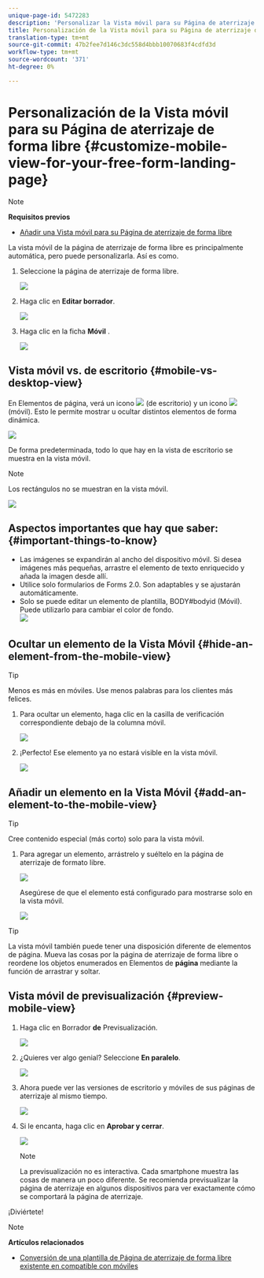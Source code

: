 ```yaml
---
unique-page-id: 5472283
description: 'Personalizar la Vista móvil para su Página de aterrizaje de forma libre: documentos de marketing: documentación del producto'
title: Personalización de la Vista móvil para su Página de aterrizaje de forma libre
translation-type: tm+mt
source-git-commit: 47b2fee7d146c3dc558d4bbb10070683f4cdfd3d
workflow-type: tm+mt
source-wordcount: '371'
ht-degree: 0%

---
```



# Personalización de la Vista móvil para su Página de aterrizaje de forma libre {#customize-mobile-view-for-your-free-form-landing-page}

>[!NOTE]
>
>**Requisitos previos**
>
>* [Añadir una Vista móvil para su Página de aterrizaje de forma libre](add-a-mobile-view-for-your-free-form-landing-page.md)

>



La vista móvil de la página de aterrizaje de forma libre es principalmente automática, pero puede personalizarla. Así es como.

1. Seleccione la página de aterrizaje de forma libre.

   ![](assets/selectlandingapge.jpg)

1. Haga clic en **Editar borrador**.

   ![](assets/image2015-1-22-18-3a33-3a12.png)

1. Haga clic en la ficha **Móvil** .

   ![](assets/image2015-1-22-18-3a31-3a40.png)

## Vista móvil vs. de escritorio {#mobile-vs-desktop-view}

En Elementos de página, verá un icono ![](assets/image2015-1-22-18-3a39-3a53.png) (de escritorio) y un icono ![](assets/image2015-1-22-18-3a40-3a31.png) (móvil). Esto le permite mostrar u ocultar distintos elementos de forma dinámica.

![](assets/image2015-5-21-15-3a9-3a34.png)

De forma predeterminada, todo lo que hay en la vista de escritorio se muestra en la vista móvil.

>[!NOTE]
>
>Los rectángulos no se muestran en la vista móvil.

![](assets/image2015-5-21-15-3a12-3a2.png)

## Aspectos importantes que hay que saber:  {#important-things-to-know}

* Las imágenes se expandirán al ancho del dispositivo móvil. Si desea imágenes más pequeñas, arrastre el elemento de texto enriquecido y añada la imagen desde allí.
* Utilice solo formularios de Forms 2.0. Son adaptables y se ajustarán automáticamente.
* Solo se puede editar un elemento de plantilla, BODY#bodyid (Móvil). Puede utilizarlo para cambiar el color de fondo.\
   ![](assets/image2015-5-21-15-3a15-3a47.png)

## Ocultar un elemento de la Vista Móvil {#hide-an-element-from-the-mobile-view}

>[!TIP]
>
>Menos es más en móviles. Use menos palabras para los clientes más felices.

1. Para ocultar un elemento, haga clic en la casilla de verificación correspondiente debajo de la columna móvil.

   ![](assets/image2015-5-21-15-3a28-3a17.png)

1. ¡Perfecto! Ese elemento ya no estará visible en la vista móvil.

   ![](assets/image2015-5-21-15-3a30-3a17.png)

## Añadir un elemento en la Vista Móvil {#add-an-element-to-the-mobile-view}

>[!TIP]
>
>Cree contenido especial (más corto) solo para la vista móvil.

1. Para agregar un elemento, arrástrelo y suéltelo en la página de aterrizaje de formato libre.

   ![](assets/image2015-5-21-15-3a32-3a22.png)

   Asegúrese de que el elemento está configurado para mostrarse solo en la vista móvil.

   ![](assets/image2015-5-21-15-3a35-3a29.png)

>[!TIP]
>
>La vista móvil también puede tener una disposición diferente de elementos de página. Mueva las cosas por la página de aterrizaje de forma libre o reordene los objetos enumerados en Elementos de **página** mediante la función de arrastrar y soltar.

## Vista móvil de previsualización {#preview-mobile-view}

1. Haga clic en Borrador **de** Previsualización.

   ![](assets/image2015-5-21-15-3a36-3a35.png)

1. ¿Quieres ver algo genial? Seleccione **En paralelo**.

   ![](assets/image2015-1-22-20-3a2-3a15.png)

1. Ahora puede ver las versiones de escritorio y móviles de sus páginas de aterrizaje al mismo tiempo.

   ![](assets/image2015-1-22-20-3a3-3a22.png)

1. Si le encanta, haga clic en **Aprobar y cerrar**.

   ![](assets/image2015-1-22-20-3a5-3a36.png)

   >[!NOTE]
   >
   >La previsualización no es interactiva. Cada smartphone muestra las cosas de manera un poco diferente. Se recomienda previsualizar la página de aterrizaje en algunos dispositivos para ver exactamente cómo se comportará la página de aterrizaje.

¡Diviértete!

>[!NOTE]
>
>**Artículos relacionados**
>
>* [Conversión de una plantilla de Página de aterrizaje de forma libre existente en compatible con móviles](../../../../product-docs/demand-generation/landing-pages/landing-page-templates/make-an-existing-free-form-landing-page-template-mobile-compatible.md)

>



